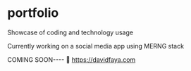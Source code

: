 # portfolio
Showcase of coding and technology usage

Currently working on a social media app using MERNG stack

COMING SOON----
👀 https://davidfaya.com




